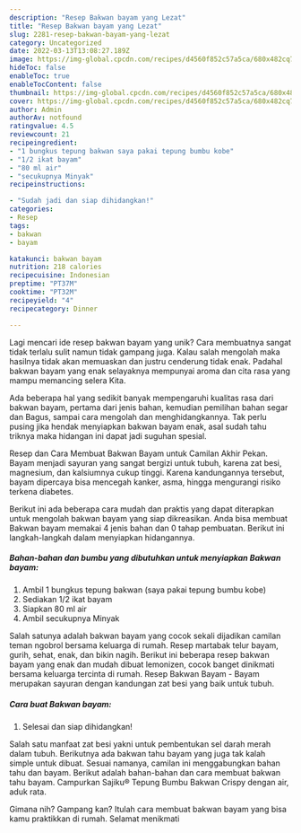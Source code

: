 ```yaml
---
description: "Resep Bakwan bayam yang Lezat"
title: "Resep Bakwan bayam yang Lezat"
slug: 2281-resep-bakwan-bayam-yang-lezat
category: Uncategorized
date: 2022-03-13T13:08:27.189Z
image: https://img-global.cpcdn.com/recipes/d4560f852c57a5ca/680x482cq70/bakwan-bayam-foto-resep-utama.jpg
hideToc: false
enableToc: true
enableTocContent: false
thumbnail: https://img-global.cpcdn.com/recipes/d4560f852c57a5ca/680x482cq70/bakwan-bayam-foto-resep-utama.jpg
cover: https://img-global.cpcdn.com/recipes/d4560f852c57a5ca/680x482cq70/bakwan-bayam-foto-resep-utama.jpg
author: Admin
authorAv: notfound
ratingvalue: 4.5
reviewcount: 21
recipeingredient:
- "1 bungkus tepung bakwan saya pakai tepung bumbu kobe"
- "1/2 ikat bayam"
- "80 ml air"
- "secukupnya Minyak"
recipeinstructions:

- "Sudah jadi dan siap dihidangkan!"
categories:
- Resep
tags:
- bakwan
- bayam

katakunci: bakwan bayam 
nutrition: 218 calories
recipecuisine: Indonesian
preptime: "PT37M"
cooktime: "PT32M"
recipeyield: "4"
recipecategory: Dinner

---
```





Lagi mencari ide resep bakwan bayam yang unik? Cara membuatnya sangat tidak terlalu sulit namun tidak gampang juga. Kalau salah mengolah maka hasilnya tidak akan memuaskan dan justru cenderung tidak enak. Padahal bakwan bayam yang enak selayaknya mempunyai aroma dan cita rasa yang mampu memancing selera Kita.





Ada beberapa hal yang sedikit banyak mempengaruhi kualitas rasa dari bakwan bayam, pertama dari jenis bahan, kemudian pemilihan bahan segar dan Bagus, sampai cara mengolah dan menghidangkannya. Tak perlu pusing jika hendak menyiapkan bakwan bayam enak,      asal sudah tahu triknya maka hidangan ini dapat jadi suguhan spesial.














Resep dan Cara Membuat Bakwan Bayam untuk Camilan Akhir Pekan. Bayam menjadi sayuran yang sangat bergizi untuk tubuh, karena zat besi, magnesium, dan kalsiumnya cukup tinggi. Karena kandungannya tersebut, bayam dipercaya bisa mencegah kanker, asma, hingga mengurangi risiko terkena diabetes.






Berikut ini ada beberapa cara mudah dan praktis yang dapat diterapkan untuk mengolah bakwan bayam yang siap dikreasikan. Anda bisa membuat Bakwan bayam memakai 4 jenis bahan dan 0 tahap pembuatan. Berikut ini langkah-langkah dalam menyiapkan hidangannya.

<!--inarticleads1-->

##### Bahan-bahan dan bumbu yang dibutuhkan untuk menyiapkan Bakwan bayam:

1. Ambil 1 bungkus tepung bakwan (saya pakai tepung bumbu kobe)
1. Sediakan 1/2 ikat bayam
1. Siapkan 80 ml air
1. Ambil secukupnya Minyak


Salah satunya adalah bakwan bayam yang cocok sekali dijadikan camilan teman ngobrol bersama keluarga di rumah. Resep martabak telur bayam, gurih, sehat, enak, dan bikin nagih. Berikut ini beberapa resep bakwan bayam yang enak dan mudah dibuat lemonizen, cocok banget dinikmati bersama keluarga tercinta di rumah. Resep Bakwan Bayam - Bayam merupakan sayuran dengan kandungan zat besi yang baik untuk tubuh. 

<!--inarticleads2-->

##### Cara buat Bakwan bayam:


1. Selesai dan siap dihidangkan!

Salah satu manfaat zat besi yakni untuk pembentukan sel darah merah dalam tubuh. Berikutnya ada bakwan tahu bayam yang juga tak kalah simple untuk dibuat. Sesuai namanya, camilan ini menggabungkan bahan tahu dan bayam. Berikut adalah bahan-bahan dan cara membuat bakwan tahu bayam. Campurkan Sajiku® Tepung Bumbu Bakwan Crispy dengan air, aduk rata. 

Gimana nih? Gampang kan? Itulah cara membuat bakwan bayam yang bisa kamu praktikkan di rumah. Selamat menikmati
